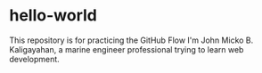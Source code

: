 # hello-world
This repository is for practicing the GitHub Flow
I'm John Micko B. Kaligayahan, a marine engineer professional trying to learn web development.
